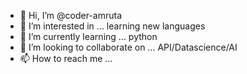 - 👋 Hi, I’m @coder-amruta
- 👀 I’m interested in ... learning new languages
- 🌱 I’m currently learning ... python 
- 💞️ I’m looking to collaborate on ... API/Datascience/AI
- 📫 How to reach me ...

<!---
coder-amruta/coder-amruta is a ✨ special ✨ repository because its `README.md` (this file) appears on your GitHub profile.
You can click the Preview link to take a look at your changes.
--->
